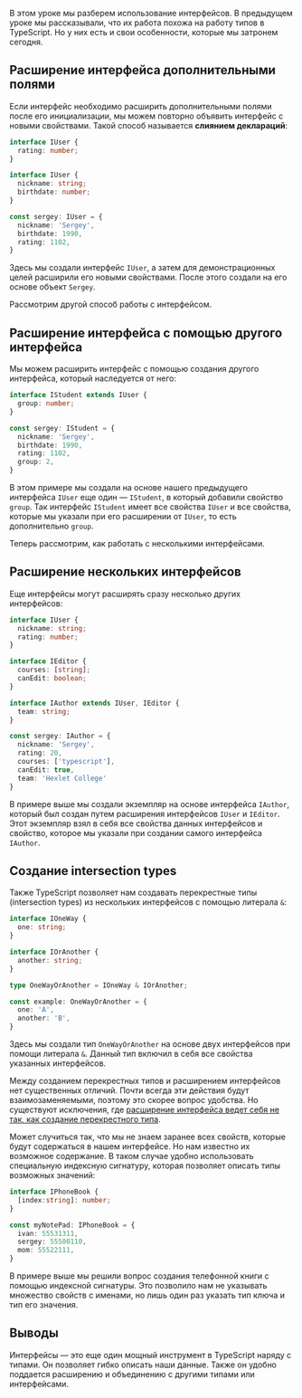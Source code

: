 
В этом уроке мы разберем использование интерфейсов. В предыдущем уроке мы рассказывали, что их работа похожа на работу типов в TypeScript. Но у них есть и свои особенности, которые мы затронем сегодня.

## Расширение интерфейса дополнительными полями

Если интерфейс необходимо расширить дополнительными полями после его инициализации, мы можем повторно объявить интерфейс с новыми свойствами. Такой способ называется **слиянием деклараций**:

```typescript
interface IUser {
  rating: number;
}

interface IUser {
  nickname: string;
  birthdate: number;
}

const sergey: IUser = {
  nickname: 'Sergey',
  birthdate: 1990,
  rating: 1102,
}
```

Здесь мы создали интерфейс `IUser`, а затем для демонстрационных целей расширили его новыми свойствами. После этого создали на его основе объект `Sergey`.

Рассмотрим другой способ работы с интерфейсом.

## Расширение интерфейса с помощью другого интерфейса

Мы можем расширить интерфейс с помощью создания другого интерфейса, который наследуется от него:

```typescript
interface IStudent extends IUser {
  group: number;
}

const sergey: IStudent = {
  nickname: 'Sergey',
  birthdate: 1990,
  rating: 1102,
  group: 2,
}
```

В этом примере мы создали на основе нашего предыдущего интерфейса `IUser` еще один — `IStudent`, в который добавили свойство `group`. Так интерфейс `IStudent` имеет все свойства `IUser` и все свойства, которые мы указали при его расширении от `IUser`, то есть дополнительно `group`.

Теперь рассмотрим, как работать с несколькими интерфейсами.

## Расширение нескольких интерфейсов

Еще интерфейсы могут расширять сразу несколько других интерфейсов:

```typescript
interface IUser {
  nickname: string;
  rating: number;
}

interface IEditor {
  courses: [string];
  canEdit: boolean;
}

interface IAuthor extends IUser, IEditor {
  team: string;
}

const sergey: IAuthor = {
  nickname: 'Sergey',
  rating: 20,
  courses: ['typescript'],
  canEdit: true,
  team: 'Hexlet College'
}
```

В примере выше мы создали экземпляр на основе интерфейса `IAuthor`, который был создан путем расширения интерфейсов `IUser` и `IEditor`. Этот экземпляр взял в себя все свойства данных интерфейсов и свойство, которое мы указали при создании самого интерфейса `IAuthor`.

## Создание intersection types

Также TypeScript позволяет нам создавать перекрестные типы (intersection types) из нескольких интерфейсов c помощью литерала `&`:

```typescript
interface IOneWay {
  one: string;
}

interface IOrAnother {
  another: string;
}

type OneWayOrAnother = IOneWay & IOrAnother;

const example: OneWayOrAnother = {
  one: 'A',
  another: 'B',
}
```

Здесь мы создали тип `OneWayOrAnother` на основе двух интерфейсов при помощи литерала `&`. Данный тип включил в себя все свойства указанных интерфейсов.

Между созданием перекрестных типов и расширением интерфейсов нет существенных отличий. Почти всегда эти действия будут взаимозаменяемыми, поэтому это скорее вопрос удобства. Но существуют исключения, где [расширение интерфейса ведет себя не так, как создание перекрестного типа](https://stackoverflow.com/questions/52681316/difference-between-extending-and-intersecting-interfaces-in-typescript).

Может случиться так, что мы не знаем заранее всех свойств, которые будут содержаться в нашем интерфейсе. Но нам известно их возможное содержание. В таком случае удобно использовать специальную индексную сигнатуру, которая позволяет описать типы возможных значений:

```typescript
interface IPhoneBook {
  [index:string]: number;
}

const myNotePad: IPhoneBook = {
  ivan: 55531311,
  sergey: 55500110,
  mom: 55522111,
}
```

В примере выше мы решили вопрос создания телефонной книги с помощью индексной сигнатуры. Это позволило нам не указывать множество свойств с именами, но лишь один раз указать тип ключа и тип его значения.

## Выводы

Интерфейсы — это еще один мощный инструмент в TypeScript наряду с типами. Он позволяет гибко описать наши данные. Также он удобно поддается расширению и объединению с другими типами или интерфейсами.
